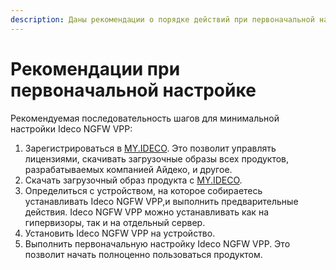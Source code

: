 ```yaml
---
description: Даны рекомендации о порядке действий при первоначальной настройке Ideco VPP.
---
```


# Рекомендации при первоначальной настройке

Рекомендуемая последовательность шагов для минимальной настройки Ideco NGFW VPP:

1. Зарегистрироваться в [MY.IDECO](https://my.ideco.ru/). Это позволит управлять лицензиями, скачивать загрузочные образы всех продуктов, разрабатываемых компанией Айдеко, и другое.
2. Скачать загрузочный образ продукта с [MY.IDECO](https://my.ideco.ru/). 
3. Определиться с устройством, на которое собираетесь устанавливать Ideco NGFW VPP,и выполнить предварительные действия. Ideco NGFW VPP можно устанавливать как на гипервизоры, так и на отдельный сервер.
4. Установить Ideco NGFW VPP на устройство.
5. Выполнить первоначальную настройку Ideco NGFW VPP. Это позволит начать полноценно пользоваться продуктом.